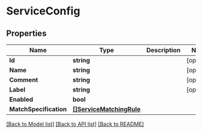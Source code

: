 # ServiceConfig

## Properties

Name | Type | Description | Notes
------------ | ------------- | ------------- | -------------
**Id** | **string** |  | [optional] 
**Name** | **string** |  | [optional] 
**Comment** | **string** |  | [optional] 
**Label** | **string** |  | [optional] 
**Enabled** | **bool** |  | 
**MatchSpecification** | [**[]ServiceMatchingRule**](ServiceMatchingRule.md) |  | 

[[Back to Model list]](../README.md#documentation-for-models) [[Back to API list]](../README.md#documentation-for-api-endpoints) [[Back to README]](../README.md)


